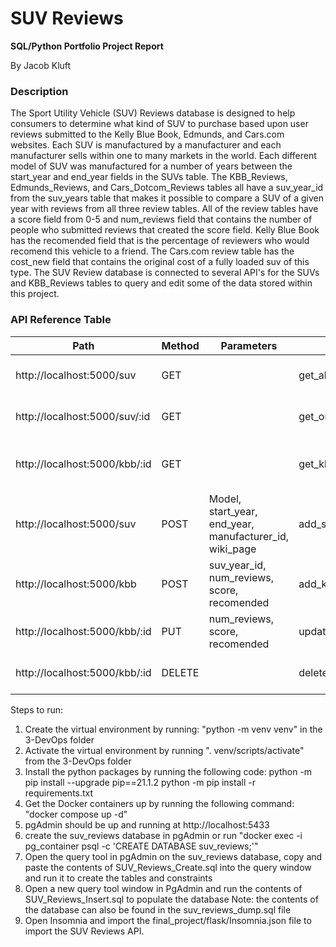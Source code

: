 # SUV Reviews
**SQL/Python Portfolio Project Report**

By Jacob Kluft


### Description ###
The Sport Utility Vehicle (SUV) Reviews database is designed to help consumers to determine what kind of SUV to purchase based upon user reviews submitted to the Kelly Blue Book, Edmunds, and Cars.com websites.  Each SUV is manufactured by a manufacturer and each manufacturer sells within one to many markets in the world.  Each different model of SUV was manufactured for a number of years between the start_year and end_year fields in the SUVs table.  The KBB_Reviews, Edmunds_Reviews, and Cars_Dotcom_Reviews tables all have a suv_year_id from the suv_years table that makes it possible to compare a SUV of a given year with reviews from all three review tables.  All of the review tables have a score field from 0-5 and num_reviews field that contains the number of people who submitted reviews that created the score field.  Kelly Blue Book has the recomended field that is the percentage of reviewers who would recomend this vehicle to a friend.  The Cars.com review table has the cost_new field that contains the original cost of a fully loaded suv of this type.  The SUV Review database is connected to several API's for the SUVs and KBB_Reviews tables to query and edit some of the data stored within this project.

### API Reference Table ###
| Path                          | Method | Parameters                                              | Name               | Description                                                      |
|-------------------------------|--------|---------------------------------------------------------|--------------------|------------------------------------------------------------------|
| http://localhost:5000/suv     | GET    |                                                         | get_all_suvs       | Returns all rows from the SUVs table                             |
| http://localhost:5000/suv/:id | GET    |                                                         | get_one_suv        | Returns one record from the SUVs table                           |
| http://localhost:5000/kbb/:id | GET    |                                                         | get_kbb_reviews    | Returns all Kelly Blue Book reviews for all years of a given SUV |
| http://localhost:5000/suv     | POST   | Model, start_year, end_year, manufacturer_id, wiki_page | add_suv            | Inserts one record into the SUVs table                           |
| http://localhost:5000/kbb     | POST   | suv_year_id, num_reviews, score, recomended             | add_kbb_review     | Inserts a new record into the KBB_Reviews table                  |
| http://localhost:5000/kbb/:id | PUT    | num_reviews, score, recomended                          | update_kbb_reviews | Update a record in the kbb_reviews_table                         |
| http://localhost:5000/kbb/:id | DELETE |                                                         | delete_kbb_review  | Deletes one record in the kbb_reviews_table                      |

Steps to run:
1. Create the virtual environment by running: "python -m venv venv" in the 3-DevOps folder
2. Activate the virtual environment by running ". venv/scripts/activate" from the 3-DevOps folder
3. Install the python packages by running the following code:
	python -m pip install --upgrade pip==21.1.2
	python -m pip install -r requirements.txt
4. Get the Docker containers up by running the following command: "docker compose up -d"
5. pgAdmin should be up and running at http://localhost:5433
6. create the suv_reviews database in pgAdmin or run "docker exec -i pg_container psql -c 'CREATE DATABASE suv_reviews;'"
7. Open the query tool in pgAdmin on the suv_reviews database, copy and paste the contents of SUV_Reviews_Create.sql into the query window and run it to create the tables and constraints
8. Open a new query tool window in PgAdmin and run the contents of SUV_Reviews_Insert.sql to populate the database
	Note: the contents of the database can also be found in the suv_reviews_dump.sql file
9. Open Insomnia and import the final_project/flask/Insomnia.json file to import the SUV Reviews API.